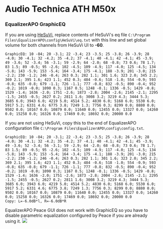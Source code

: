 # Audio Technica ATH M50x
### EqualizerAPO GraphicEQ
If you are using [HeSuVi](https://sourceforge.net/projects/hesuvi/), replace contents of HeSuVi's eq file `C:\Program Files\EqualizerAPO\config\HeSuVi\eq.txt` with this line and set global volume for both channels from HeSuVi UI to **-60**.
```
GraphicEQ: 10 -84; 20 -3.1; 22 -3.4; 23 -3.5; 25 -3.8; 26 -3.9; 28 -4.0; 30 -4.1; 32 -4.2; 35 -4.2; 37 -4.1; 40 -4.1; 42 -4.1; 45 -3.9; 49 -3.6; 52 -3.4; 56 -3.1; 59 -2.9; 64 -2.0; 68 -0.8; 73 0.6; 78 1.7; 83 1.5; 89 -0.5; 95 -2.6; 102 -4.5; 109 -4.9; 117 -4.0; 125 -4.5; 134 -5.8; 143 -5.9; 153 -5.4; 164 -3.4; 175 -4.1; 188 -3.9; 201 -3.0; 215 -2.2; 230 -1.2; 246 -0.4; 263 0.3; 282 1.1; 301 1.6; 323 2.0; 345 2.2; 369 2.1; 395 1.6; 423 1.1; 452 0.3; 484 -0.6; 518 -1.0; 554 -0.9; 593 -0.8; 635 -0.8; 679 -1.1; 726 -1.1; 777 -0.8; 832 -0.5; 890 -0.4; 952 -0.2; 1019 -0.0; 1090 0.3; 1167 0.5; 1248 -0.1; 1336 -0.5; 1429 -0.8; 1529 -1.4; 1636 -2.0; 1751 -2.6; 1873 -2.8; 2004 -2.6; 2145 -2.1; 2295 -1.5; 2455 -0.5; 2627 0.2; 2811 1.6; 3008 3.2; 3219 4.3; 3444 5.3; 3685 6.0; 3943 6.0; 4219 5.0; 4514 5.2; 4830 6.0; 5168 6.0; 5530 6.0; 5917 5.2; 6331 4.6; 6775 3.8; 7249 1.3; 7756 0.3; 8299 0.0; 8880 0.0; 9502 0.0; 10167 0.0; 10879 0.0; 11640 0.0; 12455 0.0; 13327 0.0; 14260 0.0; 15258 0.0; 16326 0.0; 17469 0.0; 18692 0.0; 20000 0.0
```
If you are not using HeSuVi, copy this to the end of EqualizerAPO configuration file `C:\Program Files\EqualizerAPO\config\config.txt`.
```
GraphicEQ: 10 -84; 20 -3.1; 22 -3.4; 23 -3.5; 25 -3.8; 26 -3.9; 28 -4.0; 30 -4.1; 32 -4.2; 35 -4.2; 37 -4.1; 40 -4.1; 42 -4.1; 45 -3.9; 49 -3.6; 52 -3.4; 56 -3.1; 59 -2.9; 64 -2.0; 68 -0.8; 73 0.6; 78 1.7; 83 1.5; 89 -0.5; 95 -2.6; 102 -4.5; 109 -4.9; 117 -4.0; 125 -4.5; 134 -5.8; 143 -5.9; 153 -5.4; 164 -3.4; 175 -4.1; 188 -3.9; 201 -3.0; 215 -2.2; 230 -1.2; 246 -0.4; 263 0.3; 282 1.1; 301 1.6; 323 2.0; 345 2.2; 369 2.1; 395 1.6; 423 1.1; 452 0.3; 484 -0.6; 518 -1.0; 554 -0.9; 593 -0.8; 635 -0.8; 679 -1.1; 726 -1.1; 777 -0.8; 832 -0.5; 890 -0.4; 952 -0.2; 1019 -0.0; 1090 0.3; 1167 0.5; 1248 -0.1; 1336 -0.5; 1429 -0.8; 1529 -1.4; 1636 -2.0; 1751 -2.6; 1873 -2.8; 2004 -2.6; 2145 -2.1; 2295 -1.5; 2455 -0.5; 2627 0.2; 2811 1.6; 3008 3.2; 3219 4.3; 3444 5.3; 3685 6.0; 3943 6.0; 4219 5.0; 4514 5.2; 4830 6.0; 5168 6.0; 5530 6.0; 5917 5.2; 6331 4.6; 6775 3.8; 7249 1.3; 7756 0.3; 8299 0.0; 8880 0.0; 9502 0.0; 10167 0.0; 10879 0.0; 11640 0.0; 12455 0.0; 13327 0.0; 14260 0.0; 15258 0.0; 16326 0.0; 17469 0.0; 18692 0.0; 20000 0.0
Copy: L=-6.0dB*l, R=-6.0dB*R
```
EqualizerAPO Peace GUI does not work with GraphicEQ so you have to disable parametric equalization configured by Peace if you are already using it.
![](https://raw.githubusercontent.com/jaakkopasanen/AutoEq/master/results/Innerfidelity%202017/headphoncecom/onear/Audio%20Technica%20ATH%20M50x/Audio%20Technica%20ATH%20M50x.png)
